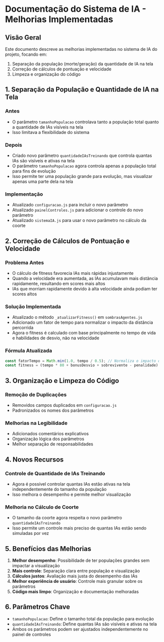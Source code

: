 # Documentação do Sistema de IA - Melhorias Implementadas

## Visão Geral

Este documento descreve as melhorias implementadas no sistema de IA do projeto, focando em:

1. Separação da população (morte/geração) da quantidade de IA na tela
2. Correção de cálculos de pontuação e velocidade
3. Limpeza e organização do código

## 1. Separação da População e Quantidade de IA na Tela

### Antes
- O parâmetro `tamanhoPopulacao` controlava tanto a população total quanto a quantidade de IAs visíveis na tela
- Isso limitava a flexibilidade do sistema

### Depois
- Criado novo parâmetro `quantidadeIAsTreinando` que controla quantas IAs são visíveis e ativas na tela
- O parâmetro `tamanhoPopulacao` agora controla apenas a população total para fins de evolução
- Isso permite ter uma população grande para evolução, mas visualizar apenas uma parte dela na tela

### Implementação
- Atualizado `configuracao.js` para incluir o novo parâmetro
- Atualizado `painelControles.js` para adicionar o controle do novo parâmetro
- Atualizado `sistemaIA.js` para usar o novo parâmetro no cálculo da coorte

## 2. Correção de Cálculos de Pontuação e Velocidade

### Problema Antes
- O cálculo de fitness favorecia IAs mais rápidas injustamente
- Quando a velocidade era aumentada, as IAs acumulavam mais distância rapidamente, resultando em scores mais altos
- IAs que morriam rapidamente devido à alta velocidade ainda podiam ter scores altos

### Solução Implementada
- Atualizado o método `_atualizarFitness()` em `sombrasAgentes.js`
- Adicionado um fator de tempo para normalizar o impacto da distância percorrida
- Agora o fitness é calculado com base principalmente no tempo de vida e habilidades de desvio, não na velocidade

### Fórmula Atualizada
```javascript
const fatorTempo = Math.min(1.0, tempo / 0.5); // Normaliza o impacto da distância com base no tempo
const fitness = (tempo * 80 + bonusDesvio + sobrevivente - penalidade) + (distancia * 0.4 * fatorTempo);
```

## 3. Organização e Limpeza do Código

### Remoção de Duplicações
- Removidos campos duplicados em `configuracao.js`
- Padronizados os nomes dos parâmetros

### Melhorias na Legibilidade
- Adicionados comentários explicativos
- Organização lógica dos parâmetros
- Melhor separação de responsabilidades

## 4. Novos Recursos

### Controle de Quantidade de IAs Treinando
- Agora é possível controlar quantas IAs estão ativas na tela independentemente do tamanho da população
- Isso melhora o desempenho e permite melhor visualização

### Melhoria no Cálculo de Coorte
- O tamanho da coorte agora respeita o novo parâmetro `quantidadeIAsTreinando`
- Isso permite um controle mais preciso de quantas IAs estão sendo simuladas por vez

## 5. Benefícios das Melhorias

1. **Melhor desempenho**: Possibilidade de ter populações grandes sem impactar a visualização
2. **Mais controle**: Separação clara entre população e visualização
3. **Cálculos justos**: Avaliação mais justa do desempenho das IAs
4. **Melhor experiência de usuário**: Controle mais granular sobre os parâmetros
5. **Código mais limpo**: Organização e documentação melhoradas

## 6. Parâmetros Chave

- `tamanhoPopulacao`: Define o tamanho total da população para evolução
- `quantidadeIAsTreinando`: Define quantas IAs são visíveis e ativas na tela
- Ambos os parâmetros podem ser ajustados independentemente no painel de controles
